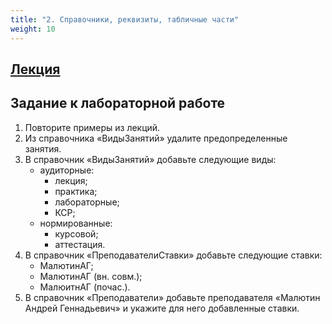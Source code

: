 ```yaml
---
title: "2. Справочники, реквизиты, табличные части"
weight: 10
---
```


## <a target="_blank" rel="noopener noreferrer" href="../slides/data.html">Лекция</a>

## Задание к лабораторной работе

1. Повторите примеры из лекций.
2. Из справочника «ВидыЗанятий» удалите предопределенные занятия.
3. В справочник «ВидыЗанятий» добавьте следующие виды:
    - аудиторные:
        - лекция;
        - практика;
        - лабораторные;
        - КСР;
    - нормированные:
        - курсовой;
        - аттестация.
4. В справочник «ПреподавателиСтавки» добавьте следующие ставки:
    - МалютинАГ;
    - МалютинАГ (вн. совм.);
    - МалюитнАГ (почас.).
5. В справочник «Преподаватели» добавьте преподавателя «Малютин Андрей Геннадьевич» и укажите для него добавленные ставки.

